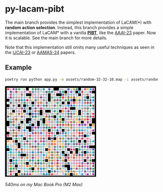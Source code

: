 # py-lacam-pibt

The main branch provides the simplest implementation of LaCAM(\*) with __random action selection__.
Instead, this branch provides a simple implementation of LaCAM* with a vanilla __[PIBT](https://kei18.github.io/pibt2/)__, like the [AAAI-23](https://kei18.github.io/lacam) paper.
Now it is scalable.
See the main branch for more details.

Note that this implementation still omits many useful techniques as seen in the [IJCAI-23](https://kei18.github.io/lacam2) or [AAMAS-24](https://kei18.github.io/lacam3/) papers.

## Example

```sh
poetry run python app.py -m assets/random-32-32-10.map -i assets/random-32-32-10-random-1.scen -N 400 --no-flg_star
```

![](./assets/random-32-32-10.gif)

_540ms on my Mac Book Pro (M2 Max)_
